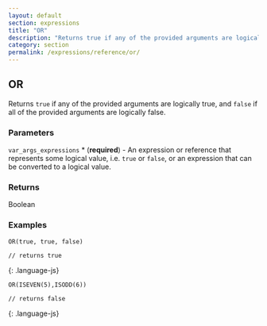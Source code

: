 ```yaml
---
layout: default
section: expressions
title: "OR"
description: "Returns true if any of the provided arguments are logically true, and false if all of the provided arguments are logically false."
category: section
permalink: /expressions/reference/or/
---
```


## OR

Returns `true` if any of the provided arguments are logically true, and `false` if all of the provided arguments are logically false.

### Parameters

`var_args_expressions` * (__required__) - An expression or reference that represents some logical value, i.e. `true` or `false`, or an expression that can be converted to a logical value.

### Returns

Boolean

### Examples

~~~
OR(true, true, false)

// returns true
~~~
{: .language-js}


~~~
OR(ISEVEN(5),ISODD(6))

// returns false
~~~
{: .language-js}